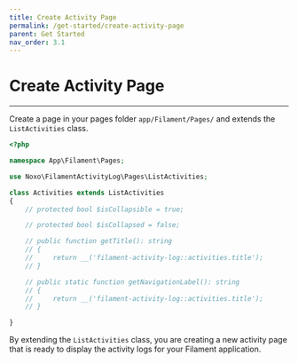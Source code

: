 ```yaml
---
title: Create Activity Page
permalink: /get-started/create-activity-page
parent: Get Started
nav_order: 3.1
---
```


# Create Activity Page

____

Create a page in your pages folder `app/Filament/Pages/` and extends the `ListActivities` class.

```php
<?php

namespace App\Filament\Pages;

use Noxo\FilamentActivityLog\Pages\ListActivities;

class Activities extends ListActivities
{
    // protected bool $isCollapsible = true;

    // protected bool $isCollapsed = false;

    // public function getTitle(): string
    // {
    //     return __('filament-activity-log::activities.title');
    // }

    // public static function getNavigationLabel(): string
    // {
    //     return __('filament-activity-log::activities.title');
    // }

}
```

By extending the `ListActivities` class, you are creating a new activity page that is ready to display the activity logs for your Filament application.
